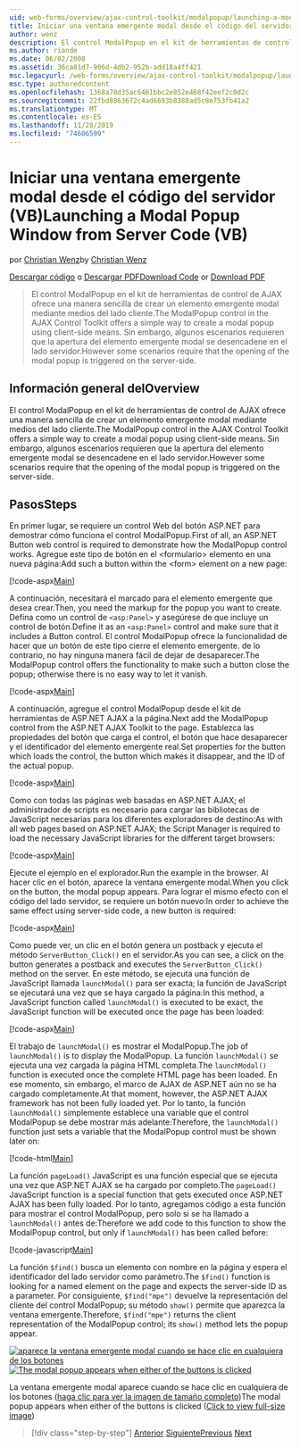 ```yaml
---
uid: web-forms/overview/ajax-control-toolkit/modalpopup/launching-a-modal-popup-window-from-server-code-vb
title: Iniciar una ventana emergente modal desde el código del servidor (VB) | Microsoft Docs
author: wenz
description: El control ModalPopup en el kit de herramientas de control de AJAX ofrece una manera sencilla de crear un elemento emergente modal mediante medios del lado cliente. Sin embargo, algunos escenarios requieren que t...
ms.author: riande
ms.date: 06/02/2008
ms.assetid: 36ca81d7-906d-4db2-952b-add18a4ff421
msc.legacyurl: /web-forms/overview/ajax-control-toolkit/modalpopup/launching-a-modal-popup-window-from-server-code-vb
msc.type: authoredcontent
ms.openlocfilehash: 1368a78d35ac6461bbc2e852e468f42eef2c0d2c
ms.sourcegitcommit: 22fbd8863672c4ad6693b8388ad5c8e753fb41a2
ms.translationtype: MT
ms.contentlocale: es-ES
ms.lasthandoff: 11/28/2019
ms.locfileid: "74606599"
---
```

# <a name="launching-a-modal-popup-window-from-server-code-vb"></a><span data-ttu-id="11e01-104">Iniciar una ventana emergente modal desde el código del servidor (VB)</span><span class="sxs-lookup"><span data-stu-id="11e01-104">Launching a Modal Popup Window from Server Code (VB)</span></span>

<span data-ttu-id="11e01-105">por [Christian Wenz](https://github.com/wenz)</span><span class="sxs-lookup"><span data-stu-id="11e01-105">by [Christian Wenz](https://github.com/wenz)</span></span>

<span data-ttu-id="11e01-106">[Descargar código](https://download.microsoft.com/download/2/4/0/24052038-f942-4336-905b-b60ae56f0dd5/ModalPopup1.vb.zip) o [Descargar PDF](https://download.microsoft.com/download/b/6/a/b6ae89ee-df69-4c87-9bfb-ad1eb2b23373/modalpopup1VB.pdf)</span><span class="sxs-lookup"><span data-stu-id="11e01-106">[Download Code](https://download.microsoft.com/download/2/4/0/24052038-f942-4336-905b-b60ae56f0dd5/ModalPopup1.vb.zip) or [Download PDF](https://download.microsoft.com/download/b/6/a/b6ae89ee-df69-4c87-9bfb-ad1eb2b23373/modalpopup1VB.pdf)</span></span>

> <span data-ttu-id="11e01-107">El control ModalPopup en el kit de herramientas de control de AJAX ofrece una manera sencilla de crear un elemento emergente modal mediante medios del lado cliente.</span><span class="sxs-lookup"><span data-stu-id="11e01-107">The ModalPopup control in the AJAX Control Toolkit offers a simple way to create a modal popup using client-side means.</span></span> <span data-ttu-id="11e01-108">Sin embargo, algunos escenarios requieren que la apertura del elemento emergente modal se desencadene en el lado servidor.</span><span class="sxs-lookup"><span data-stu-id="11e01-108">However some scenarios require that the opening of the modal popup is triggered on the server-side.</span></span>

## <a name="overview"></a><span data-ttu-id="11e01-109">Información general del</span><span class="sxs-lookup"><span data-stu-id="11e01-109">Overview</span></span>

<span data-ttu-id="11e01-110">El control ModalPopup en el kit de herramientas de control de AJAX ofrece una manera sencilla de crear un elemento emergente modal mediante medios del lado cliente.</span><span class="sxs-lookup"><span data-stu-id="11e01-110">The ModalPopup control in the AJAX Control Toolkit offers a simple way to create a modal popup using client-side means.</span></span> <span data-ttu-id="11e01-111">Sin embargo, algunos escenarios requieren que la apertura del elemento emergente modal se desencadene en el lado servidor.</span><span class="sxs-lookup"><span data-stu-id="11e01-111">However some scenarios require that the opening of the modal popup is triggered on the server-side.</span></span>

## <a name="steps"></a><span data-ttu-id="11e01-112">Pasos</span><span class="sxs-lookup"><span data-stu-id="11e01-112">Steps</span></span>

<span data-ttu-id="11e01-113">En primer lugar, se requiere un control Web del botón ASP.NET para demostrar cómo funciona el control ModalPopup.</span><span class="sxs-lookup"><span data-stu-id="11e01-113">First of all, an ASP.NET Button web control is required to demonstrate how the ModalPopup control works.</span></span> <span data-ttu-id="11e01-114">Agregue este tipo de botón en el &lt;formulario&gt; elemento en una nueva página:</span><span class="sxs-lookup"><span data-stu-id="11e01-114">Add such a button within the &lt;form&gt; element on a new page:</span></span>

[!code-aspx[Main](launching-a-modal-popup-window-from-server-code-vb/samples/sample1.aspx)]

<span data-ttu-id="11e01-115">A continuación, necesitará el marcado para el elemento emergente que desea crear.</span><span class="sxs-lookup"><span data-stu-id="11e01-115">Then, you need the markup for the popup you want to create.</span></span> <span data-ttu-id="11e01-116">Defina como un control de `<asp:Panel>` y asegúrese de que incluye un control de botón.</span><span class="sxs-lookup"><span data-stu-id="11e01-116">Define it as an `<asp:Panel>` control and make sure that it includes a Button control.</span></span> <span data-ttu-id="11e01-117">El control ModalPopup ofrece la funcionalidad de hacer que un botón de este tipo cierre el elemento emergente. de lo contrario, no hay ninguna manera fácil de dejar de desaparecer.</span><span class="sxs-lookup"><span data-stu-id="11e01-117">The ModalPopup control offers the functionality to make such a button close the popup; otherwise there is no easy way to let it vanish.</span></span>

[!code-aspx[Main](launching-a-modal-popup-window-from-server-code-vb/samples/sample2.aspx)]

<span data-ttu-id="11e01-118">A continuación, agregue el control ModalPopup desde el kit de herramientas de ASP.NET AJAX a la página.</span><span class="sxs-lookup"><span data-stu-id="11e01-118">Next add the ModalPopup control from the ASP.NET AJAX Toolkit to the page.</span></span> <span data-ttu-id="11e01-119">Establezca las propiedades del botón que carga el control, el botón que hace desaparecer y el identificador del elemento emergente real.</span><span class="sxs-lookup"><span data-stu-id="11e01-119">Set properties for the button which loads the control, the button which makes it disappear, and the ID of the actual popup.</span></span>

[!code-aspx[Main](launching-a-modal-popup-window-from-server-code-vb/samples/sample3.aspx)]

<span data-ttu-id="11e01-120">Como con todas las páginas web basadas en ASP.NET AJAX; el administrador de scripts es necesario para cargar las bibliotecas de JavaScript necesarias para los diferentes exploradores de destino:</span><span class="sxs-lookup"><span data-stu-id="11e01-120">As with all web pages based on ASP.NET AJAX; the Script Manager is required to load the necessary JavaScript libraries for the different target browsers:</span></span>

[!code-aspx[Main](launching-a-modal-popup-window-from-server-code-vb/samples/sample4.aspx)]

<span data-ttu-id="11e01-121">Ejecute el ejemplo en el explorador.</span><span class="sxs-lookup"><span data-stu-id="11e01-121">Run the example in the browser.</span></span> <span data-ttu-id="11e01-122">Al hacer clic en el botón, aparece la ventana emergente modal.</span><span class="sxs-lookup"><span data-stu-id="11e01-122">When you click on the button, the modal popup appears.</span></span> <span data-ttu-id="11e01-123">Para lograr el mismo efecto con el código del lado servidor, se requiere un botón nuevo:</span><span class="sxs-lookup"><span data-stu-id="11e01-123">In order to achieve the same effect using server-side code, a new button is required:</span></span>

[!code-aspx[Main](launching-a-modal-popup-window-from-server-code-vb/samples/sample5.aspx)]

<span data-ttu-id="11e01-124">Como puede ver, un clic en el botón genera un postback y ejecuta el método `ServerButton_Click()` en el servidor.</span><span class="sxs-lookup"><span data-stu-id="11e01-124">As you can see, a click on the button generates a postback and executes the `ServerButton_Click()` method on the server.</span></span> <span data-ttu-id="11e01-125">En este método, se ejecuta una función de JavaScript llamada `launchModal()` para ser exacta; la función de JavaScript se ejecutará una vez que se haya cargado la página:</span><span class="sxs-lookup"><span data-stu-id="11e01-125">In this method, a JavaScript function called `launchModal()` is executed to be exact, the JavaScript function will be executed once the page has been loaded:</span></span>

[!code-aspx[Main](launching-a-modal-popup-window-from-server-code-vb/samples/sample6.aspx)]

<span data-ttu-id="11e01-126">El trabajo de `launchModal()` es mostrar el ModalPopup.</span><span class="sxs-lookup"><span data-stu-id="11e01-126">The job of `launchModal()` is to display the ModalPopup.</span></span> <span data-ttu-id="11e01-127">La función `launchModal()` se ejecuta una vez cargada la página HTML completa.</span><span class="sxs-lookup"><span data-stu-id="11e01-127">The `launchModal()` function is executed once the complete HTML page has been loaded.</span></span> <span data-ttu-id="11e01-128">En ese momento, sin embargo, el marco de AJAX de ASP.NET aún no se ha cargado completamente.</span><span class="sxs-lookup"><span data-stu-id="11e01-128">At that moment, however, the ASP.NET AJAX framework has not been fully loaded yet.</span></span> <span data-ttu-id="11e01-129">Por lo tanto, la función `launchModal()` simplemente establece una variable que el control ModalPopup se debe mostrar más adelante:</span><span class="sxs-lookup"><span data-stu-id="11e01-129">Therefore, the `launchModal()` function just sets a variable that the ModalPopup control must be shown later on:</span></span>

[!code-html[Main](launching-a-modal-popup-window-from-server-code-vb/samples/sample7.html)]

<span data-ttu-id="11e01-130">La función `pageLoad()` JavaScript es una función especial que se ejecuta una vez que ASP.NET AJAX se ha cargado por completo.</span><span class="sxs-lookup"><span data-stu-id="11e01-130">The `pageLoad()` JavaScript function is a special function that gets executed once ASP.NET AJAX has been fully loaded.</span></span> <span data-ttu-id="11e01-131">Por lo tanto, agregamos código a esta función para mostrar el control ModalPopup, pero solo si se ha llamado a `launchModal()` antes de:</span><span class="sxs-lookup"><span data-stu-id="11e01-131">Therefore we add code to this function to show the ModalPopup control, but only if `launchModal()` has been called before:</span></span>

[!code-javascript[Main](launching-a-modal-popup-window-from-server-code-vb/samples/sample8.js)]

<span data-ttu-id="11e01-132">La función `$find()` busca un elemento con nombre en la página y espera el identificador del lado servidor como parámetro.</span><span class="sxs-lookup"><span data-stu-id="11e01-132">The `$find()` function is looking for a named element on the page and expects the server-side ID as a parameter.</span></span> <span data-ttu-id="11e01-133">Por consiguiente, `$find("mpe")` devuelve la representación del cliente del control ModalPopup; su método `show()` permite que aparezca la ventana emergente.</span><span class="sxs-lookup"><span data-stu-id="11e01-133">Therefore, `$find("mpe")` returns the client representation of the ModalPopup control; its `show()` method lets the popup appear.</span></span>

<span data-ttu-id="11e01-134">[![aparece la ventana emergente modal cuando se hace clic en cualquiera de los botones](launching-a-modal-popup-window-from-server-code-vb/_static/image2.png)](launching-a-modal-popup-window-from-server-code-vb/_static/image1.png)</span><span class="sxs-lookup"><span data-stu-id="11e01-134">[![The modal popup appears when either of the buttons is clicked](launching-a-modal-popup-window-from-server-code-vb/_static/image2.png)](launching-a-modal-popup-window-from-server-code-vb/_static/image1.png)</span></span>

<span data-ttu-id="11e01-135">La ventana emergente modal aparece cuando se hace clic en cualquiera de los botones ([haga clic para ver la imagen de tamaño completo](launching-a-modal-popup-window-from-server-code-vb/_static/image3.png))</span><span class="sxs-lookup"><span data-stu-id="11e01-135">The modal popup appears when either of the buttons is clicked ([Click to view full-size image](launching-a-modal-popup-window-from-server-code-vb/_static/image3.png))</span></span>

> [!div class="step-by-step"]
> <span data-ttu-id="11e01-136">[Anterior](positioning-a-modalpopup-cs.md)
> [Siguiente](using-modalpopup-with-a-repeater-control-vb.md)</span><span class="sxs-lookup"><span data-stu-id="11e01-136">[Previous](positioning-a-modalpopup-cs.md)
[Next](using-modalpopup-with-a-repeater-control-vb.md)</span></span>
